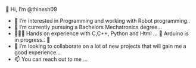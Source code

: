 👋 Hi, I’m @thinesh09
- 👀 I’m interested in Programming and working with Robot programming.. 
- 🌱 I’m currently pursuing a Bachelors Mechatronics degree...
- 👨🏼‍💻 Hands on experience with C,C++, Python and Html ... 
     🤖 Arduino is in progress.. 🤖 
- 💞️ I’m looking to collaborate on a lot of new projects that will gain me a good experience...
- 📫 You can reach out to me ...
